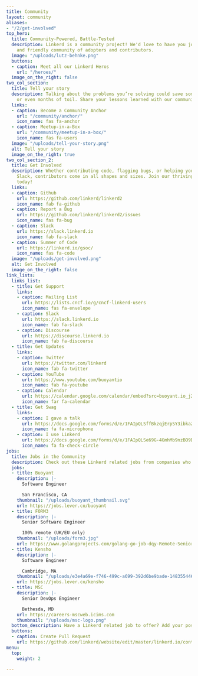 ```yaml
---
title: Community
layout: community
aliases:
- "/2/get-involved"
top_hero:
  title: Community-Powered, Battle-Tested
  description: Linkerd is a community project! We'd love to have you join our active
    and friendly community of adopters and contributors.
  image: "/uploads/lutz-behnke.png"
  buttons:
  - caption: Meet all our Linkerd Heros
    url: "/heroes/"
  image_on_the_right: false
two_col_section:
  title: Tell your story
  description: Talking about the problems you’re solving could save someone weeks
    or even months of toil. Share your lessons learned with our community!
  links:
  - caption: Become a Community Anchor
    url: "/community/anchor/"
    icon_name: fas fa-anchor
  - caption: Meetup-in-a-Box
    url: "/community/meetup-in-a-box/"
    icon_name: fas fa-users
  image: "/uploads/tell-your-story.png"
  alt: Tell your story
  image_on_the_right: true
two_col_section_2:
  title: Get Involved
  description: Whether contributing code, flagging bugs, or helping your peers on
    Slack, contributors come in all shapes and sizes. Join our thriving community
    today!
  links:
  - caption: Github
    url: https://github.com/linkerd/linkerd2
    icon_name: fab fa-github
  - caption: Report a Bug
    url: https://github.com/linkerd/linkerd2/issues
    icon_name: fas fa-bug
  - caption: Slack
    url: https://slack.linkerd.io
    icon_name: fab fa-slack
  - caption: Summer of Code
    url: https://linkerd.io/gsoc/
    icon_name: fas fa-code
  image: "/uploads/get-involved.png"
  alt: Get Involved
  image_on_the_right: false
link_lists:
  links_list:
  - title: Get Support
    links:
    - caption: Mailing List
      url: https://lists.cncf.io/g/cncf-linkerd-users
      icon_name: fas fa-envelope
    - caption: Slack
      url: https://slack.linkerd.io
      icon_name: fab fa-slack
    - caption: Discourse
      url: https://discourse.linkerd.io
      icon_name: fab fa-discourse
  - title: Get Updates
    links:
    - caption: Twitter
      url: https://twitter.com/linkerd
      icon_name: fab fa-twitter
    - caption: YouTube
      url: https://www.youtube.com/buoyantio
      icon_name: fab fa-youtube
    - caption: Calendar
      url: https://calendar.google.com/calendar/embed?src=buoyant.io_j28ik70vrl3418f4oldkdici7o%40group.calendar.google.com
      icon_name: far fa-calendar
  - title: Get Swag
    links:
    - caption: I gave a talk
      url: https://docs.google.com/forms/d/e/1FAIpQLSffBkzqjErpSY3ibkaZhy7_9AayVlIhya-5R4DvL-Ttq_wkjA/viewform
      icon_name: fa fa-microphone
    - caption: I use Linkerd
      url: https://docs.google.com/forms/d/e/1FAIpQLSe69G-4GmhMb9nzBO9Du0582eJJMHAmK0BQi1F23X6htsieLQ/viewform
      icon_name: fa fa-check-circle
jobs:
  title: Jobs in the Community
  description: Check out these Linkerd related jobs from companies who love Linkerd
  jobs:
  - title: Buoyant
    description: |-
      Software Engineer

      San Francisco, CA
    thumbnail: "/uploads/buoyant_thumbnail.svg"
    url: https://jobs.lever.co/buoyant
  - title: FORM3
    description: |-
      Senior Software Engineer

      100% remote (UK/EU only)
    thumbnail: "/uploads/form3.jpg"
    url: https://www.golangprojects.com/golang-go-job-dqy-Remote-Senior-Software-Engineer-100-remote-UK-EU-only-London-FORM3-remotework.html
  - title: Kensho
    description: |-
      Software Engineer

      Cambridge, MA
    thumbnail: "/uploads/e3e4a69e-f746-499c-a699-392d6be9bade-1483554467263.png"
    url: https://jobs.lever.co/kensho
  - title: MSC
    description: |-
      Senior DevOps Engineer

      Bethesda, MD
    url: https://careers-mscweb.icims.com
    thumbnail: "/uploads/msc-logo.png"
  bottom_description: Have a Linkerd related job to offer? Add your posting!
  buttons:
  - caption: Create Pull Request
    url: https://github.com/linkerd/website/edit/master/linkerd.io/content/community.md
menu:
  top:
    weight: 2

---
```

